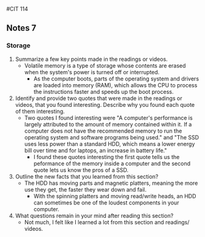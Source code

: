 #CIT 114
## Notes 7
### Storage
1. Summarize a few key points made in the readings or videos.
   - Volatile memory is a type of storage whose contents are erased when the system's power is turned off or interrupted.
     - As the computer boots, parts of the operating system and drivers are loaded into memory (RAM), which allows the CPU to process the instructions faster and speeds up the boot process.
2. Identify and provide two quotes that were made in the readings or videos, that you found interesting. Describe why you found each quote of them interesting.
   - Two quotes I found interesting were "A computer's performance is largely attributed to the amount of memory contained within it. If a computer does not have the recommended memory to run 
     the operating system and software programs being used." and "The SSD uses less power than a standard HDD, which means a lower energy bill over time and for laptops, an increase in battery life."
     - I found these quotes interesting the first quote tells us the peformance of the memory inside a computer and the second quote lets us know the pros of a SSD.
3. Outline the new facts that you learned from this section?
   - The HDD has moving parts and magnetic platters, meaning the more use they get, the faster they wear down and fail.
     - 	With the spinning platters and moving read/write heads, an HDD can sometimes be one of the loudest components in your computer.
4. What questions remain in your mind after reading this section?
   - Not much, I felt like I learned a lot from this section and readings/ videos.
